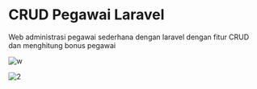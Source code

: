 # CRUD Pegawai Laravel
 Web administrasi pegawai sederhana dengan laravel dengan fitur CRUD dan menghitung bonus pegawai
 
 ![w](https://user-images.githubusercontent.com/102805898/164983969-7ad0fd98-a366-4ce4-a77e-d7a6f00a0795.PNG)


![2](https://user-images.githubusercontent.com/102805898/164983972-64523f06-a9b6-4544-85af-471bf9103b1e.PNG)
